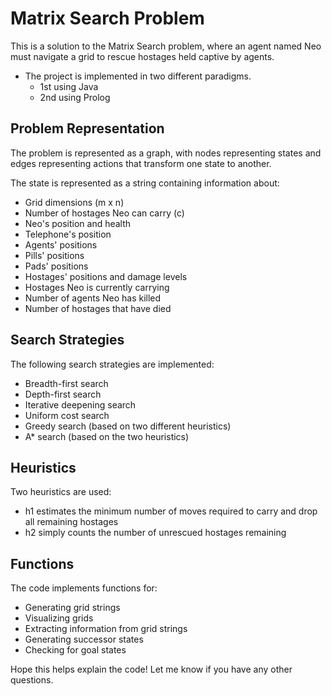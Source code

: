 # Matrix Search Problem
This is a solution to the Matrix Search problem, where an agent named Neo must navigate a grid to rescue hostages held captive by agents.
- The project is implemented in two different paradigms.
  - 1st using Java
  - 2nd using Prolog

## Problem Representation
The problem is represented as a graph, with nodes representing states and edges representing actions that transform one state to another. 

The state is represented as a string containing information about:
- Grid dimensions (m x n)
- Number of hostages Neo can carry (c)
- Neo's position and health 
- Telephone's position
- Agents' positions
- Pills' positions
- Pads' positions 
- Hostages' positions and damage levels
- Hostages Neo is currently carrying
- Number of agents Neo has killed  
- Number of hostages that have died

## Search Strategies
The following search strategies are implemented:
- Breadth-first search
- Depth-first search
- Iterative deepening search
- Uniform cost search
- Greedy search (based on two different heuristics)
- A* search (based on the two heuristics)

## Heuristics
Two heuristics are used:
- h1 estimates the minimum number of moves required to carry and drop all remaining hostages
- h2 simply counts the number of unrescued hostages remaining

## Functions
The code implements functions for:
- Generating grid strings  
- Visualizing grids  
- Extracting information from grid strings
- Generating successor states 
- Checking for goal states

Hope this helps explain the code! Let me know if you have any other questions.
